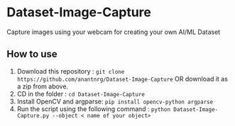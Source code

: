 # Dataset-Image-Capture
Capture images using your webcam for creating your own AI/ML Dataset



## How to use 
1) Download this repository : ```git clone https://github.com/anantnrg/Dataset-Image-Capture``` OR download it as a zip from above.
2) CD in the folder : ```cd Dataset-Image-Capture```
3) Install OpenCV and argparse: ```pip install opencv-python argparse```
4) Run the script using the following command : 
   ```python Dataset-Image-Capture.py --object < name of your object>```
